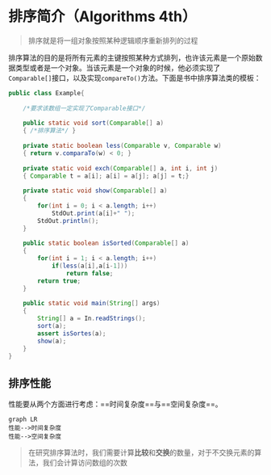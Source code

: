 # 排序简介（Algorithms 4th）

> 排序就是将一组对象按照某种逻辑顺序重新排列的过程
>

排序算法的目的是将所有元素的主键按照某种方式排列，也许该元素是一个原始数据类型或者是一个对象。当该元素是一个对象的时候，他必须实现了`Comparable[]`接口，以及实现`compareTo()`方法。下面是书中排序算法类的模板：

```java
public class Example{
    
    /*要求该数组一定实现了Comparable接口*/
    
	public static void sort(Comparable[] a)
    { /*排序算法*/ }
    
    private static boolean less(Comparable v, Comparable w)
    { return v.comparaTo(w) < 0; }
    
    private static void exch(Comparable[] a, int i, int j)
    { Comparable t = a[i]; a[i] = a[j]; a[j] = t;}
    
    private static void show(Comparable[] a)
    {
        for(int i = 0; i < a.length; i++)
            StdOut.print(a[i]+" ");
        StdOut.println();
    }
    
    public static boolean isSorted(Comparable[] a)
    {
        for(int i = 1; i < a.length; i++)
            if(less(a[i],a[i-1]))
                return false;
        return true;
    }
    
    public static void main(String[] args)
    {
        String[] a = In.readStrings();
        sort(a);
        assert isSortes(a);
        show(a);
    }
}
```

## 排序性能

性能要从两个方面进行考虑：==时间复杂度==与==空间复杂度==。

```mermaid
graph LR
性能-->时间复杂度
性能-->空间复杂度
```

> 在研究排序算法时，我们需要计算**比较**和**交换**的数量，对于不交换元素的算法，我们会计算访问数组的次数

